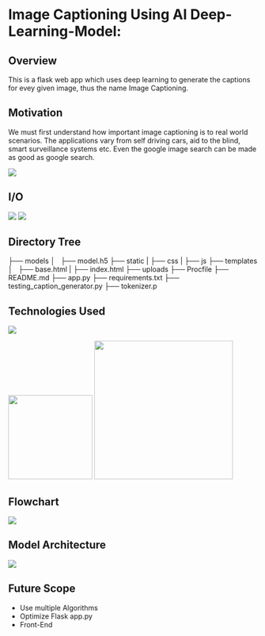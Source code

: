 # Image Captioning Using AI Deep-Learning-Model: 



## Overview
This is a flask web app which uses deep learning to generate the captions for evey given image, thus the name Image Captioning.

## Motivation
We must first understand how important image captioning is to real world scenarios. The applications vary from self driving cars, aid to the blind, smart surveillance systems etc. Even the google image search can be made as good as google search. 

![](https://image-captioning-ai.herokuapp.com/)


## I/O
![](https://i.imgur.com/PxkscXM.jpg)
![](https://i.imgur.com/iPa3MGf.jpg)

## Directory Tree 


├── models 
│   ├── model.h5
├── static
|   ├── css
|   ├── js
├── templates
│   ├── base.html
|   ├── index.html
├── uploads
├── Procfile
├── README.md
├── app.py
├── requirements.txt
├── testing_caption_generator.py
├── tokenizer.p

## Technologies Used

![](https://forthebadge.com/images/badges/made-with-python.svg)

[<img target="_blank" src="https://flask.palletsprojects.com/en/1.1.x/_images/flask-logo.png" width=170>](https://flask.palletsprojects.com/en/1.1.x/) [<img target="_blank" src="https://number1.co.za/wp-content/uploads/2017/10/gunicorn_logo-300x85.png" width=280>](https://gunicorn.org) 


## Flowchart
![](https://i.imgur.com/0w6Cah1.png)

## Model Architecture
![](https://i.imgur.com/XRYW7Ul.png)


## Future Scope

* Use multiple Algorithms
* Optimize Flask app.py
* Front-End
